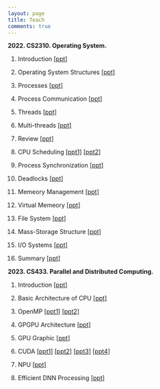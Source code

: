 ```yaml
---
layout: page
title: Teach
comments: true
---
```


**2022. CS2310. Operating System.**

1. Introduction [[ppt]](https://github.com/songzhuoran/songzhuoran.github.io/tree/master/docs/ppt-files/L1-1.pdf)

2. Operating System Structures [[ppt]](https://github.com/songzhuoran/songzhuoran.github.io/tree/master/docs/ppt-files/L1-2.pdf)

3. Processes [[ppt]](https://github.com/songzhuoran/songzhuoran.github.io/tree/master/docs/ppt-files/L2-1.pdf)

4. Process Communication [[ppt]](https://github.com/songzhuoran/songzhuoran.github.io/tree/master/docs/ppt-files/L2-2.pdf)

5. Threads [[ppt]](https://github.com/songzhuoran/songzhuoran.github.io/tree/master/docs/ppt-files/L3-1.pdf)

6. Multi-threads [[ppt]](https://github.com/songzhuoran/songzhuoran.github.io/tree/master/docs/ppt-files/L3-2.pdf)

7. Review [[ppt]](https://github.com/songzhuoran/songzhuoran.github.io/tree/master/docs/ppt-files/L4-1.pdf)

8. CPU Scheduling [[ppt1]](https://github.com/songzhuoran/songzhuoran.github.io/tree/master/docs/ppt-files/L4-2.pdf) [[ppt2]](https://github.com/songzhuoran/songzhuoran.github.io/tree/master/docs/ppt-files/L5.pdf)

9. Process Synchronization [[ppt]](https://github.com/songzhuoran/songzhuoran.github.io/tree/master/docs/ppt-files/L6.pdf)

10. Deadlocks [[ppt]](https://github.com/songzhuoran/songzhuoran.github.io/tree/master/docs/ppt-files/L7.pdf)

11. Memeory Management [[ppt]](https://github.com/songzhuoran/songzhuoran.github.io/tree/master/docs/ppt-files/L8.pdf)

12. Virtual Memeory [[ppt]](https://github.com/songzhuoran/songzhuoran.github.io/tree/master/docs/ppt-files/L9.pdf)

13. File System [[ppt]](https://github.com/songzhuoran/songzhuoran.github.io/tree/master/docs/ppt-files/L10.pdf)

14. Mass-Storage Structure [[ppt]](https://github.com/songzhuoran/songzhuoran.github.io/tree/master/docs/ppt-files/L11.pdf)

15. I/O Systems [[ppt]](https://github.com/songzhuoran/songzhuoran.github.io/tree/master/docs/ppt-files/L12.pdf)

16. Summary [[ppt]](https://github.com/songzhuoran/songzhuoran.github.io/tree/master/docs/ppt-files/L13.pdf)

**2023. CS433. Parallel and Distributed Computing.**

1. Introduction [[ppt]](https://github.com/songzhuoran/songzhuoran.github.io/tree/master/docs/ppt-files/2-L1.pdf)

2. Basic Architecture of CPU [[ppt]](https://github.com/songzhuoran/songzhuoran.github.io/tree/master/docs/ppt-files/2-L2.pdf)

3. OpenMP [[ppt1]](https://github.com/songzhuoran/songzhuoran.github.io/tree/master/docs/ppt-files/2-L3.pdf) [[ppt2]](https://github.com/songzhuoran/songzhuoran.github.io/tree/master/docs/ppt-files/2-L4.pdf)

4. GPGPU Architecture [[ppt]](https://github.com/songzhuoran/songzhuoran.github.io/tree/master/docs/ppt-files/2-L5.pdf)

5. GPU Graphic [[ppt]](https://github.com/songzhuoran/songzhuoran.github.io/tree/master/docs/ppt-files/2-L6.pdf)

6. CUDA [[ppt1]](https://github.com/songzhuoran/songzhuoran.github.io/tree/master/docs/ppt-files/2-L7.pdf) [[ppt2]](https://github.com/songzhuoran/songzhuoran.github.io/tree/master/docs/ppt-files/2-L87.pdf) [[ppt3]](https://github.com/songzhuoran/songzhuoran.github.io/tree/master/docs/ppt-files/2-L97.pdf) [[ppt4]](https://github.com/songzhuoran/songzhuoran.github.io/tree/master/docs/ppt-files/2-L107.pdf)

7. NPU [[ppt]](https://github.com/songzhuoran/songzhuoran.github.io/tree/master/docs/ppt-files/2-L11.pdf)

8. Efficient DNN Processing [[ppt]](https://github.com/songzhuoran/songzhuoran.github.io/tree/master/docs/ppt-files/2-L12.pdf)


